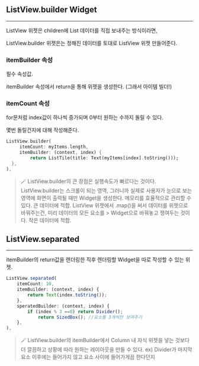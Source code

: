 ## ListView.builder Widget

---

ListView 위젯은 children에 List<Widget> 데이터를 직접 보내주는 방식이라면,

ListView.builder 위젯은는 정해진 데이터를 토대로 ListView 위젯 만들어준다.

### itemBuilder 속성

필수 속성값.

itemBuilder 속성에서 return을 통해 위젯을 생성한다. (그래서 아이템 빌더!)

### itemCount 속성

for문처럼 index값이 하나씩 증가되며 0부터 원하는 수까지 돌릴 수 있다.

몇번 돌릴건지에 대해 작성해준다.

```dart
ListView.builder(
	 itemCount: myItems.length,
	 itemBuilder: (context, index) {
		 return ListTile(title: Text(myItems[index].toString()));
  },
),
```

> 🪄 ListView.builder의 큰 장점은 실행속도가 빠르다는 것이다.
> ListView.builder는 스크롤이 되는 영역, 그러니까 실제로 사용자가 눈으로 보는 영역에 화면이 출력될 때만 Widget을 생성한다. 메모리를 효율적으로 관리할 수 있다. 큰 데이터에 적합.
> ListView 위젯에서 .map()을 써서 데이터를 위젯으로 바꿔주는건, 미리 데이터의 모든 요소를 > Widget으로 바꿔놓고 쟁여두는 것이다. 작은 데이터에 적합.

## ListView.separated

---

itemBuilder의 return값을 렌더링한 직후 렌더링할 Widget을 따로 작성할 수 있는 위젯.

```jsx
ListView.separated(
	itemCount: 10,
	itemBuilder: (context, index) {
		return Text(index.toString());
	},
	speratedBuilder: (context, index) {
		if (index % 3 ==0) return Divider();
			return SizedBox(); //요소를 3개씩만 보여주기
	},
),
```

> 🪄 ListView.builder의 itemBuilder에서 Column 내 자식 위젯을 넣는 것보다 더 깔끔하고 상황에 따라 원하는 레이아웃을 만들 수 있다. ex) Divider가 마지막 요소 이후에는 들어가지 않고 요소 사이에 들어가게끔 한다던지
